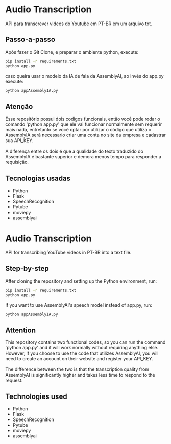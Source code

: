 # Audio Transcription
API para transcrever videos do Youtube em PT-BR em um arquivo txt. 

## Passo-a-passo
Após fazer o Git Clone, e preparar o ambiente python, execute:
```sh
pip install -r requirements.txt
python app.py
```
caso queira usar o modelo da IA de fala da AssemblyAI, ao invés do app.py execute:
```sh
python appAssemblyIA.py
```

## Atenção
Esse repositório possui dois codigos funcionais, então você pode rodar o comando 'python app.py' que ele vai funcionar normalmente sem requerir mais nada, entretanto se você optar por utilizar o código que utiliza o AssemblyIA será necessario criar uma conta no site da empresa e cadastrar sua API_KEY. 
<br/>
<br/>
A diferença entre os dois é que a qualidade do texto traduzido do AssemblyIA é bastante superior e demora menos tempo para responder a requisição.

## Tecnologias usadas
+ Python
+ Flask
+ SpeechRecognition
+ Pytube
+ moviepy
+ assemblyai

# Audio Transcription
API for transcribing YouTube videos in PT-BR into a text file.

## Step-by-step
After cloning the repository and setting up the Python environment, run:
```sh
pip install -r requirements.txt
python app.py
```
If you want to use AssemblyAI's speech model instead of app.py, run:
```sh
python appAssemblyIA.py
```

## Attention
This repository contains two functional codes, so you can run the command 'python app.py' and it will work normally without requiring anything else. However, if you choose to use the code that utilizes AssemblyAI, you will need to create an account on their website and register your API_KEY.
<br/>
<br/>
The difference between the two is that the transcription quality from AssemblyAI is significantly higher and takes less time to respond to the request.

## Technologies used
+ Python
+ Flask
+ SpeechRecognition
+ Pytube
+ moviepy
+ assemblyai
